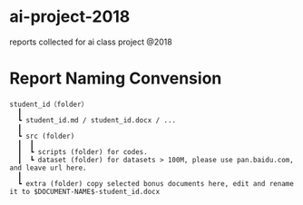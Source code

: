 # ai-project-2018
reports collected for ai class project @2018

# Report Naming Convension
```
student_id（folder）  
  ┃
  ┗ student_id.md / student_id.docx / ...  
  ┃
  ┗ src (folder)
  ┃  ┃
  ┃  ┗ scripts (folder) for codes.
  ┃  ┗ dataset (folder) for datasets > 100M, please use pan.baidu.com, and leave url here.
  ┃
  ┗ extra (folder) copy selected bonus documents here, edit and rename it to $DOCUMENT-NAME$-student_id.docx
  
```

